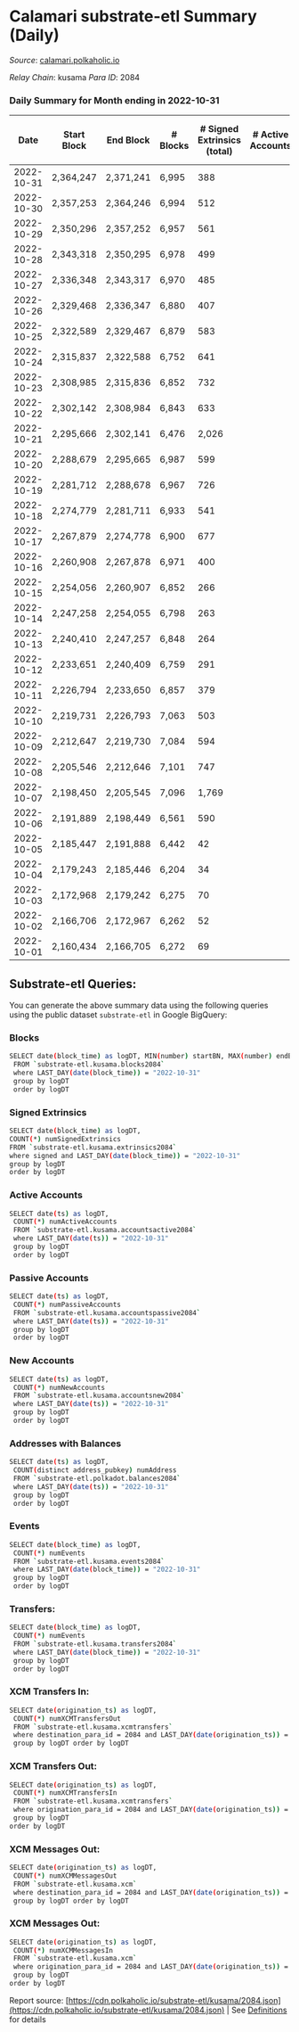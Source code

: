 # Calamari substrate-etl Summary (Daily)

_Source_: [calamari.polkaholic.io](https://calamari.polkaholic.io)

*Relay Chain*: kusama
*Para ID*: 2084



### Daily Summary for Month ending in 2022-10-31


| Date | Start Block | End Block | # Blocks | # Signed Extrinsics (total) | # Active Accounts | # Passive | # New | # Addresses with Balances | # Events | # Transfers | # XCM Transfers In | # XCM Transfers Out | # XCM In | # XCM Out | Issues | 
| ---- | ----------- | --------- | -------- | --------------------------- | ----------------- | --------- | ----- | ------------------------- | -------- | ----------- | ------------------ | ------------------- | -------- | --------- | ------ |
| 2022-10-31 | 2,364,247 | 2,371,241 | 6,995 | 388 |  |  |  | 28,703 | 39,049 | 106 ($17,164.73) | 4 ($165.54) | 2 ($17.18) | 4 | 2 |  |
| 2022-10-30 | 2,357,253 | 2,364,246 | 6,994 | 512 |  |  |  | 28,677 | 44,864 | 279 ($8,728.01) | 1 ($1.53) | 1 ($50.24) | 1 | 1 |  |
| 2022-10-29 | 2,350,296 | 2,357,252 | 6,957 | 561 |  |  |  | 28,835 | 44,807 | 256 ($42,842.14) |   | 3 ($2,447.47) |  | 3 |  |
| 2022-10-28 | 2,343,318 | 2,350,295 | 6,978 | 499 |  |  |  |  | 43,995 | 253 ($221,754.45) | 6 ($4,017.05) | 1 ($1.12) | 6 | 1 |  |
| 2022-10-27 | 2,336,348 | 2,343,317 | 6,970 | 485 |  |  |  |  | 43,409 | 214 ($215,891.85) | 3 ($341.66) |   | 3 |  |  |
| 2022-10-26 | 2,329,468 | 2,336,347 | 6,880 | 407 |  |  |  |  | 41,085 | 116 ($208,065.80) | 1 ($776.53) | 1 ($0.00284) | 1 | 1 |  |
| 2022-10-25 | 2,322,589 | 2,329,467 | 6,879 | 583 |  |  |  |  | 42,417 | 177 ($99,514.84) | 3 ($1,022.04) | 5 ($1,155.50) | 3 | 5 |  |
| 2022-10-24 | 2,315,837 | 2,322,588 | 6,752 | 641 |  |  |  | 28,481 | 37,872 | 286 ($142,674.03) | 3 ($1,951.43) |   | 3 |  |  |
| 2022-10-23 | 2,308,985 | 2,315,836 | 6,852 | 732 |  |  |  | 28,354 | 43,009 | 417 ($50,076.24) | 2 ($413.78) |   | 2 |  |  |
| 2022-10-22 | 2,302,142 | 2,308,984 | 6,843 | 633 |  |  |  | 28,069 | 42,407 | 373 ($35,724.14) | 3 ($391.85) |   | 3 |  |  |
| 2022-10-21 | 2,295,666 | 2,302,141 | 6,476 | 2,026 |  |  |  | 27,798 | 50,913 | 1,728 ($24,689.68) | 3 ($178.99) |   | 3 |  |  |
| 2022-10-20 | 2,288,679 | 2,295,665 | 6,987 | 599 |  |  |  |  | 37,816 | 295 ($225,159.91) | 6 ($818.84) | 3 ($16.66) | 6 | 3 |  |
| 2022-10-19 | 2,281,712 | 2,288,678 | 6,967 | 726 |  |  |  | 27,288 | 42,100 | 271 ($213,038.02) | 5 ($1,271.06) |   | 5 |  |  |
| 2022-10-18 | 2,274,779 | 2,281,711 | 6,933 | 541 |  |  |  |  | 39,830 | 188 ($28,939.24) | 25 ($4,494.93) | 1 ($256.86) | 25 | 1 |  |
| 2022-10-17 | 2,267,879 | 2,274,778 | 6,900 | 677 |  |  |  |  | 39,708 | 273 ($75,236.19) | 21 ($4,497.15) | 2 ($685.78) | 21 | 2 |  |
| 2022-10-16 | 2,260,908 | 2,267,878 | 6,971 | 400 |  |  |  | 26,906 | 37,098 | 123 ($222,764.99) | 3 ($123.49) |   | 3 |  |  |
| 2022-10-15 | 2,254,056 | 2,260,907 | 6,852 | 266 |  |  |  |  | 34,876 | 55 ($3,914.40) |   |   |  |  |  |
| 2022-10-14 | 2,247,258 | 2,254,055 | 6,798 | 263 |  |  |  | 26,832 | 31,264 | 62 ($208,809.44) |   |   |  |  |  |
| 2022-10-13 | 2,240,410 | 2,247,257 | 6,848 | 264 |  |  |  |  | 34,503 | 51 ($212,797.58) | 6 ($1,204.86) |   | 6 |  |  |
| 2022-10-12 | 2,233,651 | 2,240,409 | 6,759 | 291 |  |  |  | 26,797 | 33,470 | 62 ($218,471.52) | 1 ($170.25) |   | 1 |  |  |
| 2022-10-11 | 2,226,794 | 2,233,650 | 6,857 | 379 |  |  |  | 26,788 | 32,469 | 102 ($25,338.65) | 11 ($2,104.50) |   | 11 |  |  |
| 2022-10-10 | 2,219,731 | 2,226,793 | 7,063 | 503 |  |  |  | 26,775 | 32,568 | 153 ($19,010.54) | 1  |   | 1 |  |  |
| 2022-10-09 | 2,212,647 | 2,219,730 | 7,084 | 594 |  |  |  | 26,759 | 33,315 | 165 ($230,077.23) | 1  |   | 1 |  |  |
| 2022-10-08 | 2,205,546 | 2,212,646 | 7,101 | 747 |  |  |  | 26,741 | 33,683 | 233 ($58,119.71) |   |   |  |  |  |
| 2022-10-07 | 2,198,450 | 2,205,545 | 7,096 | 1,769 |  |  |  | 26,714 | 35,159 | 489 ($117,586.80) | 5 ($6.79) |   | 9 |  |  |
| 2022-10-06 | 2,191,889 | 2,198,449 | 6,561 | 590 |  |  |  | 26,679 | 24,002 | 124 ($124,081.97) | 7 ($5.23) | 8 ($37.11) | 42 | 8 |  |
| 2022-10-05 | 2,185,447 | 2,191,888 | 6,442 | 42 |  |  |  | 26,669 | 19,632 | 22 ($4,284.32) | 3 ($18.19) |   | 3 |  |  |
| 2022-10-04 | 2,179,243 | 2,185,446 | 6,204 | 34 |  |  |  | 26,667 | 18,859 | 19 ($30,215.70) |   | 1 ($181.34) |  | 1 |  |
| 2022-10-03 | 2,172,968 | 2,179,242 | 6,275 | 70 |  |  |  |  | 19,341 | 40 ($40,824.10) | 4 ($285.34) | 1 ($0.09) | 4 | 1 |  |
| 2022-10-02 | 2,166,706 | 2,172,967 | 6,262 | 52 |  |  |  |  | 19,188 | 31 ($7,264.58) | 7 ($201.81) | 1 ($4.23) | 7 | 1 |  |
| 2022-10-01 | 2,160,434 | 2,166,705 | 6,272 | 69 |  |  |  |  | 19,322 | 43 ($26,302.15) | 3 ($125.93) | 1 ($1,194.55) | 3 | 1 |  |

## Substrate-etl Queries:
You can generate the above summary data using the following queries using the public dataset `substrate-etl` in Google BigQuery:

### Blocks
```bash
SELECT date(block_time) as logDT, MIN(number) startBN, MAX(number) endBN, COUNT(*) numBlocks 
 FROM `substrate-etl.kusama.blocks2084`  
 where LAST_DAY(date(block_time)) = "2022-10-31" 
 group by logDT 
 order by logDT
```

### Signed Extrinsics
```bash
SELECT date(block_time) as logDT, 
COUNT(*) numSignedExtrinsics 
FROM `substrate-etl.kusama.extrinsics2084`  
where signed and LAST_DAY(date(block_time)) = "2022-10-31" 
group by logDT 
order by logDT
```

### Active Accounts
```bash
SELECT date(ts) as logDT, 
 COUNT(*) numActiveAccounts 
 FROM `substrate-etl.kusama.accountsactive2084` 
 where LAST_DAY(date(ts)) = "2022-10-31" 
 group by logDT 
 order by logDT
```

### Passive Accounts
```bash
SELECT date(ts) as logDT, 
 COUNT(*) numPassiveAccounts 
 FROM `substrate-etl.kusama.accountspassive2084` 
 where LAST_DAY(date(ts)) = "2022-10-31" 
 group by logDT 
 order by logDT
```

### New Accounts
```bash
SELECT date(ts) as logDT, 
 COUNT(*) numNewAccounts 
 FROM `substrate-etl.kusama.accountsnew2084` 
 where LAST_DAY(date(ts)) = "2022-10-31" 
 group by logDT
 order by logDT
```

### Addresses with Balances
```bash
SELECT date(ts) as logDT,
 COUNT(distinct address_pubkey) numAddress 
 FROM `substrate-etl.polkadot.balances2084` 
 where LAST_DAY(date(ts)) = "2022-10-31" 
 group by logDT 
 order by logDT
```

### Events
```bash
SELECT date(block_time) as logDT, 
 COUNT(*) numEvents 
 FROM `substrate-etl.kusama.events2084` 
 where LAST_DAY(date(block_time)) = "2022-10-31" 
 group by logDT 
 order by logDT
```

### Transfers:
```bash
SELECT date(block_time) as logDT, 
 COUNT(*) numEvents 
 FROM `substrate-etl.kusama.transfers2084` 
 where LAST_DAY(date(block_time)) = "2022-10-31" 
 group by logDT 
 order by logDT
```

### XCM Transfers In:
```bash
SELECT date(origination_ts) as logDT, 
 COUNT(*) numXCMTransfersOut 
 FROM `substrate-etl.kusama.xcmtransfers` 
 where destination_para_id = 2084 and LAST_DAY(date(origination_ts)) = "2022-10-31" 
 group by logDT order by logDT
```

### XCM Transfers Out:
```bash
SELECT date(origination_ts) as logDT, 
 COUNT(*) numXCMTransfersIn 
 FROM `substrate-etl.kusama.xcmtransfers` 
 where origination_para_id = 2084 and LAST_DAY(date(origination_ts)) = "2022-10-31" 
 group by logDT 
order by logDT
```

### XCM Messages Out:
```bash
SELECT date(origination_ts) as logDT, 
 COUNT(*) numXCMMessagesOut 
 FROM `substrate-etl.kusama.xcm` 
 where destination_para_id = 2084 and LAST_DAY(date(origination_ts)) = "2022-10-31" 
 group by logDT order by logDT
```

### XCM Messages Out:
```bash
SELECT date(origination_ts) as logDT, 
 COUNT(*) numXCMMessagesIn 
 FROM `substrate-etl.kusama.xcm` 
 where origination_para_id = 2084 and LAST_DAY(date(origination_ts)) = "2022-10-31" 
 group by logDT 
order by logDT
```


Report source: [https://cdn.polkaholic.io/substrate-etl/kusama/2084.json](https://cdn.polkaholic.io/substrate-etl/kusama/2084.json) | See [Definitions](/DEFINITIONS.md) for details
